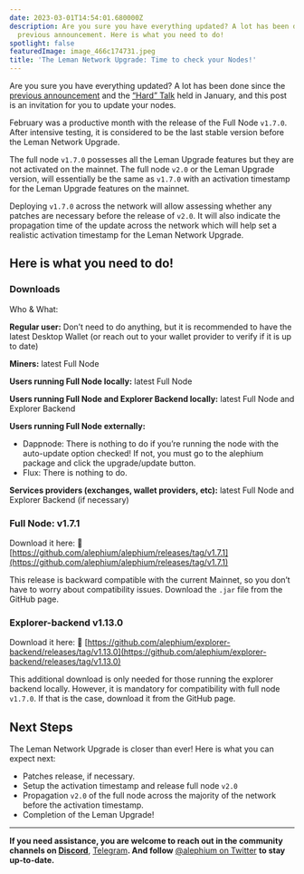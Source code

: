 ```yaml
---
date: 2023-03-01T14:54:01.680000Z
description: Are you sure you have everything updated? A lot has been done since the
  previous announcement. Here is what you need to do!
spotlight: false
featuredImage: image_466c174731.jpeg
title: 'The Leman Network Upgrade: Time to check your Nodes!'
---
```

Are you sure you have everything updated? A lot has been done since the [previous announcement](/news/post/the-leman-upgrade-2-232e3374abc4) and the [“Hard” Talk](/news/post/the-leman-upgrade-ama-most-relevant-topics-and-questions-1fbbc68d4237) held in January, and this post is an invitation for you to update your nodes.

February was a productive month with the release of the Full Node `v1.7.0`. After intensive testing, it is considered to be the last stable version before the Leman Network Upgrade.

The full node `v1.7.0` possesses all the Leman Upgrade features but they are not activated on the mainnet. The full node `v2.0` or the Leman Upgrade version, will essentially be the same as `v1.7.0` with an activation timestamp for the Leman Upgrade features on the mainnet.

Deploying `v1.7.0` across the network will allow assessing whether any patches are necessary before the release of `v2.0`. It will also indicate the propagation time of the update across the network which will help set a realistic activation timestamp for the Leman Network Upgrade.

## Here is what you need to do!

### Downloads

Who & What:

**Regular user:** Don’t need to do anything, but it is recommended to have the latest Desktop Wallet (or reach out to your wallet provider to verify if it is up to date)

**Miners:** latest Full Node

**Users running Full Node locally:** latest Full Node

**Users running Full Node and Explorer Backend locally:** latest Full Node and Explorer Backend

**Users running Full Node externally:**

- Dappnode: There is nothing to do if you’re running the node with the auto-update option checked! If not, you must go to the alephium package and click the upgrade/update button.
- Flux: There is nothing to do.

**Services providers (exchanges, wallet providers, etc):** latest Full Node and Explorer Backend (if necessary)

### Full Node: v1.7.1

Download it here: 🔗 [https://github.com/alephium/alephium/releases/tag/v1.7.1](https://github.com/alephium/alephium/releases/tag/v1.7.1)

This release is backward compatible with the current Mainnet, so you don’t have to worry about compatibility issues. Download the `.jar` file from the GitHub page.

### Explorer-backend v1.13.0

Download it here: 🔗 [https://github.com/alephium/explorer-backend/releases/tag/v1.13.0](https://github.com/alephium/explorer-backend/releases/tag/v1.13.0)

This additional download is only needed for those running the explorer backend locally. However, it is mandatory for compatibility with full node `v1.7.0`. If that is the case, download it from the GitHub page.

## Next Steps

The Leman Network Upgrade is closer than ever! Here is what you can expect next:

- Patches release, if necessary.
- Setup the activation timestamp and release full node `v2.0`
- Propagation `v2.0` of the full node across the majority of the network before the activation timestamp.
- Completion of the Leman Upgrade!

---

**If you need assistance, you are welcome to reach out in the community channels on [Discord](/discord)**, [Telegram](https://t.me/alephiumgroup)**. And follow** [@alephium on Twitter](https://twitter.com/alephium) **to stay up-to-date.**
